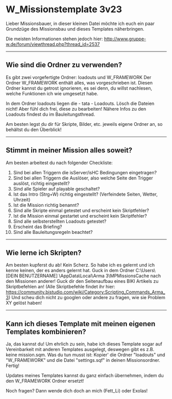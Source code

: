 ﻿# W_Missionstemplate 3v23

Lieber Missionsbauer,
in dieser kleinen Datei möchte ich euch ein paar Grundzüge des Missionsbau und dieses Templates näherbringen.

Die meisten Informationen stehen jedoch hier:
http://www.gruppe-w.de/forum/viewthread.php?thread_id=2537

-----------------------------------------
Wie sind die Ordner zu verwenden?
-----------------------------------------
Es gibt zwei vorgefertigte Ordner:
loadouts und W_FRAMEWORK
Der Ordner W_FRAMEWORK enthält alles, was vorgeschrieben ist. Diesen Ordner kannst du getrost ignorieren, es sei denn, du willst nachlesen, welche Funktionen ich wie umgesetzt habe.

In dem Ordner loadouts liegen die - tata - Loadouts. Lösch die Dateien nicht!
Aber fühl dich frei, diese zu bearbeiten! Nähere Infos zu den Loadouts findest du im Bauleitungsthread.

Am besten legst du dir für Skripte, Bilder, etc. jeweils eigene Ordner an, so behältst du den Überblick!

-----------------------------------------
Stimmt in meiner Mission alles soweit?
-----------------------------------------
Am besten arbeitest du nach folgender Checkliste:
1. Sind bei allen Triggern die isServer/isHC Bedingungen eingetragen?
2. Sind bei allen Triggern die Auslöser, also welche Seite den Trigger auslöst, richtig eingestellt?
3. Sind alle Spieler auf playable geschaltet?
4. Ist das Intro (Strg+W) richtig eingestellt? (Verfeindete Seiten, Wetter, Uhrzeit)
5. Ist die Mission richtig benannt?
6. Sind alle Skripte einmal getestet und erscheint kein Skriptfehler?
7. Ist die Mission einmal gestartet und erscheint kein Skriptfehler?
8. Sind alle selbsterstellten Loadouts getestet?
9. Erscheint das Briefing?
10. Sind alle Bauleitungsregeln beachtet?

-----------------------------------------
Wie lerne ich Skripten?
-----------------------------------------
Am besten kupferst du ab! Kein Scherz. So habe ich es gelernt und ich kenne keinen, der es anders gelernt hat.
Guck in dem Ordner C:\Users\ [DEIN BENUTZERNAME] \AppData\Local\Arma 3\MPMissionsCache nach den Missionen anderer!
Guck dir den Seitenaufbau eines BIKI Artikels zu Skriptbefehlen an!
(Alle Skriptbefehle findet ihr hier: https://community.bistudio.com/wiki/Category:Scripting_Commands_Arma_3)
Und scheu dich nicht zu googlen oder andere zu fragen, wie sie Problem XY gelöst haben!

-----------------------------------------
Kann ich dieses Template mit meinen eigenen Templates kombinieren?
-----------------------------------------
Ja, das kannst du! Um ehrlich zu sein, habe ich dieses Template sogar auf Vereinbarkeit mit anderen Templates ausgelegt, deswegen gibt es z.B. keine mission.sqm.
Was du tun musst ist:
Kopier' die Ordner "loadouts" und "W_FRAMEWORK" und die Datei "settings.sqf" in deinen Missionsordner.
Fertig!

Updates meines Templates kannst du ganz einfach übernehmen, indem du den W_FRAMEWORK Ordner ersetzt!

Noch fragen? Dann wende dich doch an mich (Fett_Li) oder Exolas!